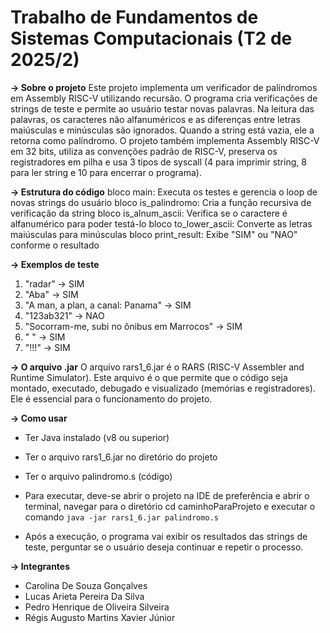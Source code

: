 # Trabalho de Fundamentos de Sistemas Computacionais (T2 de 2025/2)

**→ Sobre o projeto**
Este projeto implementa um verificador de palíndromos em Assembly RISC-V utilizando recursão. O programa cria verificações de strings de teste e permite ao usuário testar novas palavras. Na leitura das palavras, os caracteres não alfanuméricos e as diferenças entre letras maiúsculas e minúsculas são ignorados. Quando a string está vazia, ele a retorna como palíndromo. O projeto também implementa Assembly RISC-V em 32 bits, utiliza as convenções padrão de RISC-V, preserva os registradores em pilha e usa 3 tipos de syscall (4 para imprimir string, 8 para ler string e 10 para encerrar o programa).

**→ Estrutura do código**
bloco main: Executa os testes e gerencia o loop de novas strings do usuário
bloco is_palindromo: Cria a função recursiva de verificação da string
bloco is_alnum_ascii: Verifica se o caractere é alfanumérico para poder testá-lo
bloco to_lower_ascii: Converte as letras maiúsculas para minúsculas
bloco print_result: Exibe "SIM" ou "NAO" conforme o resultado

**→ Exemplos de teste**
1. "radar" -> SIM
2. "Aba" -> SIM
3. "A man, a plan, a canal: Panama" → SIM
4. "123ab321" → NAO
5. "Socorram-me, subi no ônibus em Marrocos" → SIM
6. " " → SIM
7. "!!!" → SIM

**→ O arquivo .jar**
O arquivo rars1_6.jar é o RARS (RISC-V Assembler and Runtime Simulator). Este arquivo é o que permite que o código seja montado, executado, debugado e visualizado (memórias e registradores). Ele é essencial para o funcionamento do projeto.

**→ Como usar**
- Ter Java instalado (v8 ou superior)
- Ter o arquivo rars1_6.jar no diretório do projeto
- Ter o arquivo palindromo.s (código)
  
- Para executar, deve-se abrir o projeto na IDE de preferência e abrir o terminal, navegar para o diretório cd caminhoParaProjeto e executar o comando `java -jar rars1_6.jar palindromo.s`
- Após a execução, o programa vai exibir os resultados das strings de teste, perguntar se o usuário deseja continuar e repetir o processo.

**→ Integrantes**
- Carolina De Souza Gonçalves
- Lucas Arieta Pereira Da Silva
- Pedro Henrique de Oliveira Silveira
- Régis Augusto Martins Xavier Júnior
